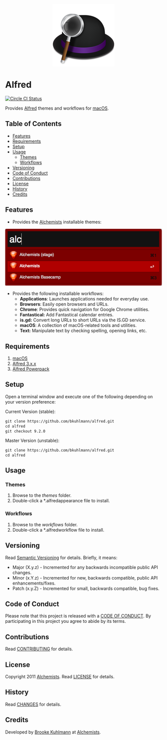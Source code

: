 <p align="center">
  <img src="alfred.png" alt="Alfred Icon"/>
</p>

# Alfred

[![Circle CI Status](https://circleci.com/gh/bkuhlmann/alfred.svg?style=svg)](https://circleci.com/gh/bkuhlmann/alfred)

Provides [Alfred](http://www.alfredapp.com) themes and workflows for
[macOS](https://www.apple.com/macos).

<!-- Tocer[start]: Auto-generated, don't remove. -->

## Table of Contents

  - [Features](#features)
  - [Requirements](#requirements)
  - [Setup](#setup)
  - [Usage](#usage)
    - [Themes](#themes)
    - [Workflows](#workflows)
  - [Versioning](#versioning)
  - [Code of Conduct](#code-of-conduct)
  - [Contributions](#contributions)
  - [License](#license)
  - [History](#history)
  - [Credits](#credits)

<!-- Tocer[finish]: Auto-generated, don't remove. -->

## Features

- Provides the [Alchemists](https://www.alchemists.io) installable themes:

[![Alchemists Screenshot](themes/alchemists/screenshot.png)](https://github.com/bkuhlmann/alfred)

- Provides the following installable workflows:
  - **Applications**: Launches applications needed for everyday use.
  - **Browsers**: Easily open browsers and URLs.
  - **Chrome**: Provides quick navigation for Google Chrome utilities.
  - **Fantastical:** Add Fantastical calendar entries.
  - **is.gd:** Convert long URLs to short URLs via the IS.GD service.
  - **macOS**: A collection of macOS-related tools and utilities.
  - **Text:** Manipulate text by checking spelling, opening links, etc.

## Requirements

1. [macOS](https://www.apple.com/macos)
2. [Alfred 3.x.x](http://www.alfredapp.com)
3. [Alfred Powerpack](https://www.alfredapp.com/powerpack/buy)

## Setup

Open a terminal window and execute one of the following depending on your version preference:

Current Version (stable):

    git clone https://github.com/bkuhlmann/alfred.git
    cd alfred
    git checkout 9.2.0

Master Version (unstable):

    git clone https://github.com/bkuhlmann/alfred.git
    cd alfred

## Usage

### Themes

1. Browse to the _themes_ folder.
1. Double-click a *.alfredappearance file to install.

### Workflows

1. Browse to the _workflows_ folder.
1. Double-click a *.alfredworkflow file to install.

## Versioning

Read [Semantic Versioning](https://semver.org) for details. Briefly, it means:

- Major (X.y.z) - Incremented for any backwards incompatible public API changes.
- Minor (x.Y.z) - Incremented for new, backwards compatible, public API enhancements/fixes.
- Patch (x.y.Z) - Incremented for small, backwards compatible, bug fixes.

## Code of Conduct

Please note that this project is released with a [CODE OF CONDUCT](CODE_OF_CONDUCT.md). By
participating in this project you agree to abide by its terms.

## Contributions

Read [CONTRIBUTING](CONTRIBUTING.md) for details.

## License

Copyright 2011 [Alchemists](https://www.alchemists.io).
Read [LICENSE](LICENSE.md) for details.

## History

Read [CHANGES](CHANGES.md) for details.

## Credits

Developed by [Brooke Kuhlmann](https://www.alchemists.io) at
[Alchemists](https://www.alchemists.io).
